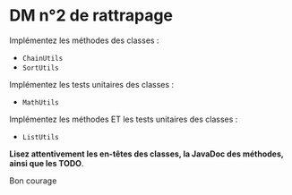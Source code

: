 # DM n°2 de rattrapage


Implémentez les méthodes des classes :
* `ChainUtils`
* `SortUtils`

Implémentez les tests unitaires des classes :
* `MathUtils`

Implémentez les méthodes ET les tests unitaires des classes :
* `ListUtils`

**Lisez attentivement les en-têtes des classes, la JavaDoc des méthodes, ainsi que les TODO**.


Bon courage